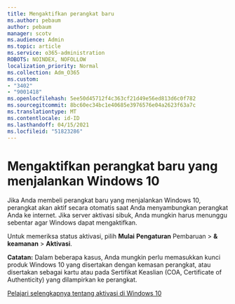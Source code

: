 ```yaml
---
title: Mengaktifkan perangkat baru
ms.author: pebaum
author: pebaum
manager: scotv
ms.audience: Admin
ms.topic: article
ms.service: o365-administration
ROBOTS: NOINDEX, NOFOLLOW
localization_priority: Normal
ms.collection: Adm_O365
ms.custom:
- "3402"
- "9001418"
ms.openlocfilehash: 5ee50d45712f4c363cf21d49e56ed813d6c0f782
ms.sourcegitcommit: 8bc60ec34bc1e40685e3976576e04a2623f63a7c
ms.translationtype: MT
ms.contentlocale: id-ID
ms.lasthandoff: 04/15/2021
ms.locfileid: "51823286"
---
```

# <a name="activating-a-new-device-running-windows-10"></a>Mengaktifkan perangkat baru yang menjalankan Windows 10

Jika Anda membeli perangkat baru yang menjalankan Windows 10, perangkat akan aktif secara otomatis saat Anda menyambungkan perangkat Anda ke internet. Jika server aktivasi sibuk, Anda mungkin harus menunggu sebentar agar Windows dapat mengaktifkan.

Untuk memeriksa status aktivasi, pilih **Mulai** **Pengaturan** Pembaruan  >  **& keamanan**  >  **Aktivasi**.

**Catatan:** Dalam beberapa kasus, Anda mungkin perlu memasukkan kunci produk Windows 10 yang disertakan dengan kemasan perangkat, atau disertakan sebagai kartu atau pada Sertifikat Keaslian (COA, Certificate of Authenticity) yang dilampirkan ke perangkat.

[Pelajari selengkapnya tentang aktivasi di Windows 10](https://support.microsoft.com/help/12440)